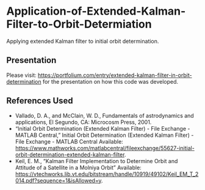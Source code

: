 # Application-of-Extended-Kalman-Filter-to-Orbit-Determiation

Applying extended Kalman filter to initial orbit determination.

## Presentation

Please visit: https://portfolium.com/entry/extended-kalman-filter-in-orbit-determination for the presentation on how this code was developed.

## References Used
* Vallado, D. A., and McClain, W. D., Fundamentals of astrodynamics and applications, El Segundo, CA: Microcosm Press, 2001.
* “Initial Orbit Determination (Extended Kalman Filter) - File Exchange - MATLAB Central,” Initial Orbit Determination (Extended Kalman Filter) - File Exchange - MATLAB Central Available: https://www.mathworks.com/matlabcentral/fileexchange/55627-initial-orbit-determination-extended-kalman-filter.
* Keil, E. M., “Kalman Filter Implementation to Determine Orbit and Attitude of a Satellite in a Molniya Orbit” Available: https://vtechworks.lib.vt.edu/bitstream/handle/10919/49102/Keil_EM_T_2014.pdf?sequence=1&isAllowed=y.
